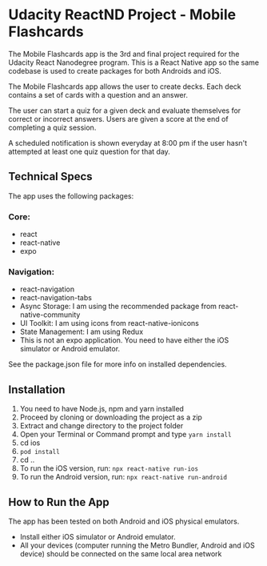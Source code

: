 # Udacity ReactND Project - Mobile Flashcards

The Mobile Flashcards app is the 3rd and final project required for the Udacity React Nanodegree program. 
This is a React Native app so the same codebase is used to create packages for both Androids and iOS. 

The Mobile Flashcards app allows the user to create decks. Each deck contains a set of cards with a question and an answer.

The user can start a quiz for a given deck and evaluate themselves for correct or incorrect answers.
Users are given a score at the end of completing a quiz session.

A scheduled notification is shown everyday at 8:00 pm if the user hasn't attempted at least one quiz question for that day.

## Technical Specs

The app uses the following packages:

### Core:
- react
- react-native
- expo

### Navigation:
- react-navigation
- react-navigation-tabs
- Async Storage: I am using the recommended package from react-native-community
- UI Toolkit: I am using icons from react-native-ionicons
- State Management: I am using Redux
- This is not an expo application. You need to have either the iOS simulator or Android emulator.

See the package.json file for more info on installed dependencies.


## Installation

1. You need to have Node.js, npm and yarn installed
2. Proceed by cloning or downloading the project as a zip
3. Extract and change directory to the project folder
4. Open your Terminal or Command prompt and type ```yarn install```
5. cd ios
6. ```pod install```
6. cd ..
7. To run the iOS version, run:  ```npx react-native run-ios```
8. To run the Android version, run:  ```npx react-native run-android```

## How to Run the App
The app has been tested on both Android and iOS physical emulators. 

- Install either iOS simulator or Android emulator.
- All your devices (computer running the Metro Bundler, Android and iOS device) should be connected on the same local area network


